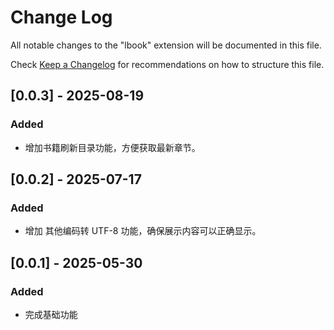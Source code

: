 # Change Log

All notable changes to the "lbook" extension will be documented in this file.

Check [Keep a Changelog](http://keepachangelog.com/) for recommendations on how to structure this file.

## [0.0.3] - 2025-08-19
### Added
- 增加书籍刷新目录功能，方便获取最新章节。

## [0.0.2] - 2025-07-17
### Added
- 增加 其他编码转 UTF-8 功能，确保展示内容可以正确显示。

## [0.0.1] - 2025-05-30
### Added
- 完成基础功能